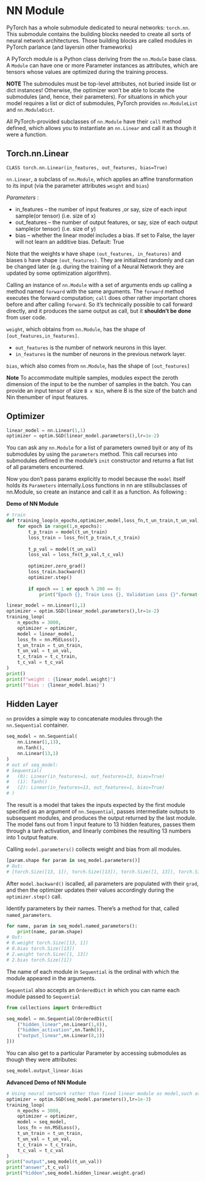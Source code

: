 # NN Module

PyTorch has a whole submodule dedicated to neural networks: `torch.nn`. This submodule contains the building blocks needed to create all sorts of  neural network architectures. Those building blocks are called modules in PyTorch parlance (and layersin other frameworks)  

A PyTorch module is a Python class deriving from the `nn.Module` base class. A `Module` can have one or more Parameter instances as attributes, which are tensors whose values are optimized during the training process.

**NOTE** The submodules must be top-level attributes, not buried inside list or dict instances! Otherwise, the optimizer won’t be able to locate the submodules (and, hence, their parameters). For situations in which your model requires a list or dict of submodules, PyTorch  provides `nn.ModuleList` and `nn.ModuleDict`.

All PyTorch-provided subclasses of `nn.Module` have their `call` method defined, which allows you to instantiate an `nn.Linear` and call it as though it were a function.

## Torch.nn.Linear
`CLASS torch.nn.Linear(in_features, out_features, bias=True)`

`nn.Linear`, a subclass of `nn.Module`, which applies an affine transformation to its input (via the parameter attributes `weight` and `bias`)

*Parameters* :
- in_features –  the number of input features ,or say, size of each input sample(or tensor) (i.e. size of x)
- out_features – the  number  of  output  features, or say, size of each output sample(or tensor) (i.e. size of y)
- bias – whether the linear model includes a bias. If set to False, the layer will not learn an additive bias. Default: True  

Note that the weights `W` have shape `(out_features, in_features)` and biases `b` have shape `(out_features)`. They are initialized randomly and can be changed later (e.g. during the training of a Neural Network they are updated by some optimization algorithm).

Calling an instance of `nn.Module` with a set of arguments ends up calling a method named `forward` with the same arguments. The `forward` method executes the forward computation; `call` does other rather important chores before and after calling `forward`. So it’s technically possible to call forward directly, and it produces the same output as call, but it **shouldn’t be done** from user code.

`weight`, which obtains from `nn.Module`, has the shape of `[out_features,in_features]`. 
- `out_features` is the number of network neurons in this layer.
- `in_features` is the number of neurons in the previous network layer.

`bias`, which also comes from `nn.Module`, has the shape of `[out_features]`

**Note**  To accommodate multiple samples, modules expect the zeroth dimension of the input to be the number of samples in the batch. You can provide an input tensor of size `B x Nin`, where B is the size of the batch and Nin thenumber of input features.

## Optimizer
```python
linear_model = nn.Linear(1,1)
optimizer = optim.SGD(linear_model.parameters(),lr=1e-2)
```
You can ask any `nn.Module` for a list of parameters owned byit or any of its submodules by using the `parameters` method. This call recurses into submodules defined in the module’s `init` constructor and returns a flat list of all parameters encountered.

Now you don’t pass params explicitly to model because the `model` itself holds its `Parameters` internally.Loss functions in nn are stillsubclasses  of nn.Module,  so  create  an  instance  and  call it  as  a  function. As following :

**Demo of NN Module**

```python
# train 
def training_loop(n_epochs,optimizer,model,loss_fn,t_un_train,t_un_val,t_c_train,t_c_val):
    for epoch in range(1,n_epochs):
        t_p_train = model(t_un_train)
        loss_train = loss_fn(t_p_train,t_c_train)
        
        t_p_val = model(t_un_val)
        loss_val = loss_fn(t_p_val,t_c_val)
        
        optimizer.zero_grad()
        loss_train.backward()
        optimizer.step()
        
        if epoch == 1 or epoch % 200 == 0:
            print("Epoch {}, Train Loss {}, Validation Loss {}".format(epoch,float(loss_train),float(loss_val)))

linear_model = nn.Linear(1,1)
optimizer = optim.SGD(linear_model.parameters(),lr=1e-2)
training_loop(
    n_epochs = 3000,
    optimizer = optimizer,
    model = linear_model,
    loss_fn = nn.MSELoss(),
    t_un_train = t_un_train,
    t_un_val = t_un_val,
    t_c_train = t_c_train,
    t_c_val = t_c_val
)
print()
print(f"weight : {linear_model.weight}")
print(f"bias : {linear_model.bias}")
```

## Hidden Layer
`nn` provides a simple way to concatenate modules through the `nn.Sequential` container.
```python
seq_model = nn.Sequential(
    nn.Linear(1,13),
    nn.Tanh(),
    nn.Linear(13,1)
)
# out of seq_model:
# Sequential(
#   (0): Linear(in_features=1, out_features=13, bias=True)
#   (1): Tanh()
#   (2): Linear(in_features=13, out_features=1, bias=True)
# )
```
The result is a model that takes the inputs expected by the first module specified as an argument of `nn.Sequential`, passes intermediate outputs to subsequent modules, and produces the  output returned by the last module. The model fans  out from 1 input feature to 13 hidden features, passes them through a tanh activation, and linearly combines the resulting 13 numbers into 1 output feature.

Calling `model.parameters()` collects weight and bias from all modules.
```python
[param.shape for param in seq_model.parameters()]
# Out:
# [torch.Size([13, 1]), torch.Size([13]), torch.Size([1, 13]), torch.Size([1])]
```
After `model.backward()` iscalled, all parameters are populated with their `grad`, and then the optimizer updates their values accordingly during  the `optimizer.step()` call.

Identify parameters by their names. There’s a method for that, called `named_parameters`.
```python
for name, param in seq_model.named_parameters():
    print(name, param.shape)
# Out:
# 0.weight torch.Size([13, 1])
# 0.bias torch.Size([13])
# 2.weight torch.Size([1, 13])
# 2.bias torch.Size([1])
```
The name of each module in `Sequential` is the ordinal with which the module appeared in the arguments.

`Sequential` also accepts an `OrderedDict` in which you can name each module passed to `Sequential`
```python
from collections import OrderedDict

seq_model = nn.Sequential(OrderedDict([
    ("hidden_linear",nn.Linear(1,8)),
    ("hidden_activation",nn.Tanh()),
    ("output_linear",nn.Linear(8,1))
]))
```
You can also get to a particular Parameter by accessing submodules as though they were attributes:
```python
seq_model.output_linear.bias
```

**Advanced Demo of NN Module**
```python
# Using neural network rather than fixed linear module as model,such as seq_model
optimizer = optim.SGD(seq_model.parameters(),lr=1e-3)
training_loop(
    n_epochs = 3000,
    optimizer = optimizer,
    model = seq_model,
    loss_fn = nn.MSELoss(),
    t_un_train = t_un_train,
    t_un_val = t_un_val,
    t_c_train = t_c_train,
    t_c_val = t_c_val
)
print("output",seq_model(t_un_val))
print("answer",t_c_val)
print("hidden",seq_model.hidden_linear.weight.grad)
```
